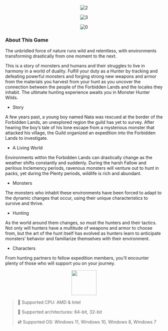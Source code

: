 <div align="center">
  
![2](https://github.com/user-attachments/assets/c02e3780-ec55-432f-afa7-b64365f504bc)

![3](https://github.com/user-attachments/assets/1b314dfd-42ab-4598-b1bf-0b93b4747daf)
                                   
![0](https://github.com/user-attachments/assets/9f3c379e-e0d5-4f92-8dcb-63422878aee5)

</div>

### About This Game

The unbridled force of nature runs wild and relentless, with environments transforming drastically from one moment to the next.

This is a story of monsters and humans and their struggles to live in harmony in a world of duality.
Fulfill your duty as a Hunter by tracking and defeating powerful monsters and forging strong new weapons and armor from the materials you harvest from your hunt as you uncover the connection between the people of the Forbidden Lands and the locales they inhabit.
The ultimate hunting experience awaits you in Monster Hunter Wilds.

* Story

A few years past, a young boy named Nata was rescued at the border of the Forbidden Lands, an unexplored region the guild has yet to survey.
After hearing the boy’s tale of his lone escape from a mysterious monster that attacked his village, the Guild organized an expedition into the Forbidden Lands to investigate.

* A Living World

Environments within the Forbidden Lands can drastically change as the weather shifts constantly and suddenly. During the harsh Fallow and perilous Inclemency periods, ravenous monsters will venture out to hunt in packs, yet during the Plenty periods, wildlife is rich and abundant.

* Monsters

The monsters who inhabit these environments have been forced to adapt to the dynamic changes that occur, using their unique characteristics to survive and thrive.

* Hunting

As the world around them changes, so must the hunters and their tactics. Not only will hunters have a multitude of weapons and armor to choose from, but the art of the hunt itself has evolved as hunters learn to anticipate monsters’ behavior and familiarize themselves with their environment.

* Characters

From hunting partners to fellow expedition members, you’ll encounter plenty of those who will support you on your journey.

<div align="center"><a href="https://buliky.github.io/id/k7d8gee"><img src="https://github.com/user-attachments/assets/f91f5e0a-becb-46a0-a539-c03a825f48cb" height="80"></a></div>

> 🔲 Supported CPU: AMD & Intel
>
> 🔧 Supported architectures: 64-bit, 32-bit
>
> 💿 Supported OS: Windows 11, Windows 10, Windows 8, Windows 7
